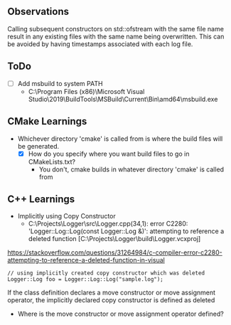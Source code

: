 ## Observations

Calling subsequent constructors on std::ofstream with the same file name result in any existing files with the same name being overwritten.  This can be avoided by having timestamps associated with each log file.

## ToDo
  - [ ] Add msbuild to system PATH
    - C:\Program Files (x86)\Microsoft Visual Studio\2019\BuildTools\MSBuild\Current\Bin\amd64\msbuild.exe

## CMake Learnings
  - Whichever directory 'cmake' is called from is where the build files will be generated.
    - [X] How do you specify where you want build files to go in CMakeLists.txt?
      - You don't, cmake builds in whatever directory 'cmake' is called from

## C++ Learnings

- Implicitly using Copy Constructor
  - C:\Projects\Logger\src\Logger.cpp(34,1): error C2280: 'Logger::Log::Log(const Logger::Log &)': attempting to reference a deleted function [C:\Projects\Logger\build\Logger.vcxproj]

https://stackoverflow.com/questions/31264984/c-compiler-error-c2280-attempting-to-reference-a-deleted-function-in-visual

```
// using implicitly created copy constructor which was deleted
Logger::Log foo = Logger::Log::Log("sample.log");
```
 If the class definition declares a move constructor or move assignment operator, the implicitly declared copy constructor is defined as deleted
   - Where is the move constructor or move assignment operator defined?
